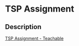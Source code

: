# TSP Assignment

## Description
[TSP Assignment - Teachable](https://codebreakers1.teachable.com/courses/538737/lectures/42078072)